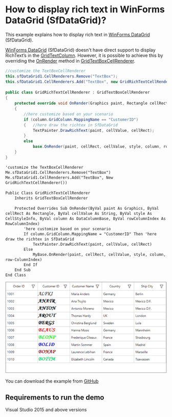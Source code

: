 # How to display rich text in WinForms DataGrid (SfDataGrid)?
This example explains how to display rich text in [WinForms DataGrid](https://www.syncfusion.com/winforms-ui-controls/datagrid) (SfDataGrid).

[WinForms DataGrid](https://www.syncfusion.com/winforms-ui-controls/datagrid) (SfDataGrid) doesn't have direct support to display RichText’s in the [GridTextColumn](https://help.syncfusion.com/cr/windowsforms/Syncfusion.WinForms.DataGrid.GridTextColumn.html). However, it is possible to achieve this by overriding the [OnRender](https://help.syncfusion.com/cr/windowsforms/Syncfusion.WinForms.DataGrid.Renderers.GridTextBoxCellRenderer.html#Syncfusion_WinForms_DataGrid_Renderers_GridTextBoxCellRenderer_OnRender_System_Drawing_Graphics_System_Drawing_Rectangle_System_String_Syncfusion_WinForms_DataGrid_Styles_CellStyleInfo_Syncfusion_WinForms_DataGrid_DataColumnBase_Syncfusion_WinForms_GridCommon_ScrollAxis_RowColumnIndex_) method in [GridTextBoxCellRenderer](https://help.syncfusion.com/cr/windowsforms/Syncfusion.WinForms.DataGrid.Renderers.GridTextBoxCellRenderer.html).

```c#
//customize the TextBoxCellRenderer
this.sfDataGrid1.CellRenderers.Remove("TextBox");
this.sfDataGrid1.CellRenderers.Add("TextBox", new GridRichTextCellRenderer());

public class GridRichTextCellRenderer : GridTextBoxCellRenderer
{
    protected override void OnRender(Graphics paint, Rectangle cellRect, string cellValue, CellStyleInfo style, DataColumnBase column, RowColumnIndex rowColumnIndex)
    {
        //here customize based on your scenario
        if (column.GridColumn.MappingName == "CustomerID")
        {   //here draw the richtex in SfDataGrid             
            TextPainter.DrawRichText(paint, cellValue, cellRect);                
        }
        else
            base.OnRender(paint, cellRect, cellValue, style, column, rowColumnIndex);
    }
}   

```

```VB
'customize the TextBoxCellRenderer 
Me.sfDataGrid1.CellRenderers.Remove("TextBox")
Me.sfDataGrid1.CellRenderers.Add("TextBox", New GridRichTextCellRenderer())

Public Class GridRichTextCellRenderer
	Inherits GridTextBoxCellRenderer

	Protected Overrides Sub OnRender(ByVal paint As Graphics, ByVal cellRect As Rectangle, ByVal cellValue As String, ByVal style As CellStyleInfo, ByVal column As DataColumnBase, ByVal rowColumnIndex As RowColumnIndex)
		'here customize based on your scenario
		If column.GridColumn.MappingName = "CustomerID" Then 'here draw the richtex in SfDataGrid
			TextPainter.DrawRichText(paint, cellValue, cellRect)
		Else
			MyBase.OnRender(paint, cellRect, cellValue, style, column, row-ColumnIndex)
		End If
	End Sub
End Class

```

![RichText_Image](RichText_Image.png)

You can download the example from [GitHub](https://github.com/SyncfusionExamples/How-to-display-rich-text-in-WinForms-DataGrid-SfDataGrid-)

## Requirements to run the demo
Visual Studio 2015 and above versions